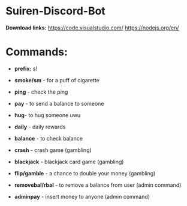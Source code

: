 # Suiren-Discord-Bot

**Download links:**
https://code.visualstudio.com/
https://nodejs.org/en/

# Commands:
- **prefix:** s!

- **smoke/sm** - for a puff of cigarette
- **ping** - check the ping
- **pay** - to send a balance to someone
- **hug**- to hug someone uwu
- **daily** - daily rewards
- **balance** -  to check balance
- **crash** - crash game (gambling)
- **blackjack** - blackjack card game (gambling)
- **flip/gamble** - a chance to double your money (gambling)
- **removebal/rbal** - to remove a balance from user (admin command)
- **adminpay** - insert money to anyone (admin command)
